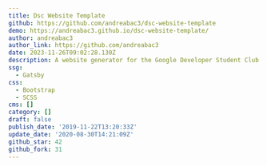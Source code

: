 ```yaml
---
title: Dsc Website Template
github: https://github.com/andreabac3/dsc-website-template
demo: https://andreabac3.github.io/dsc-website-template/
author: andreabac3
author_link: https://github.com/andreabac3
date: 2023-11-26T09:02:28.130Z
description: A website generator for the Google Developer Student Club community
ssg:
  - Gatsby
css:
  - Bootstrap
  - SCSS
cms: []
category: []
draft: false
publish_date: '2019-11-22T13:20:33Z'
update_date: '2020-08-30T14:21:09Z'
github_star: 42
github_fork: 31
---
```

